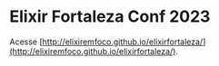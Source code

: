 # Elixir Fortaleza Conf 2023

Acesse [http://elixiremfoco.github.io/elixirfortaleza/](http://elixiremfoco.github.io/elixirfortaleza/).
